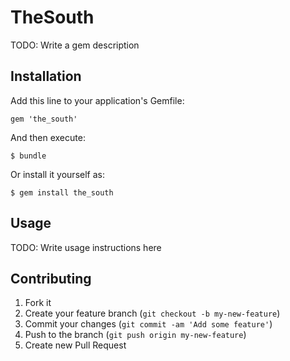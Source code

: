 # TheSouth

TODO: Write a gem description

## Installation

Add this line to your application's Gemfile:

    gem 'the_south'

And then execute:

    $ bundle

Or install it yourself as:

    $ gem install the_south

## Usage

TODO: Write usage instructions here

## Contributing

1. Fork it
2. Create your feature branch (`git checkout -b my-new-feature`)
3. Commit your changes (`git commit -am 'Add some feature'`)
4. Push to the branch (`git push origin my-new-feature`)
5. Create new Pull Request

